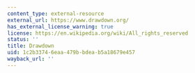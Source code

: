 ```yaml
---
content_type: external-resource
external_url: https://www.drawdown.org/
has_external_license_warning: true
license: https://en.wikipedia.org/wiki/All_rights_reserved
status: ''
title: Drawdown
uid: 1c2b3374-6eaa-479b-bdea-b5a18679e457
wayback_url: ''
---
```

